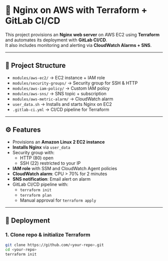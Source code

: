 # 🚀 Nginx on AWS with Terraform + GitLab CI/CD

This project provisions an **Nginx web server** on AWS EC2 using **Terraform** and automates its deployment with **GitLab CI/CD**.  
It also includes monitoring and alerting via **CloudWatch Alarms + SNS**.

---

## 📂 Project Structure
- `modules/aws-ec2/` → EC2 instance + IAM role
- `modules/security-groups/` → Security group for SSH & HTTP
- `modules/aws-iam-policy/` → Custom IAM policy
- `modules/aws-sns/` → SNS topic + subscription
- `modules/aws-metric-alarm/` → CloudWatch alarm
- `user_data.sh` → Installs and starts Nginx on EC2
- `.gitlab-ci.yml` → CI/CD pipeline for Terraform

---

## ⚙️ Features
- Provisions an **Amazon Linux 2 EC2 instance**
- **Installs Nginx** via `user_data`
- Security group with:
  - HTTP (80) open
  - SSH (22) restricted to your IP
- **IAM role** with SSM and CloudWatch Agent policies
- **CloudWatch alarm**: CPU > 70% for 2 minutes
- **SNS notification**: Email alert on alarm
- GitLab CI/CD pipeline with:
  - `terraform init`
  - `terraform plan`
  - Manual approval for `terraform apply`

---

## 🚀 Deployment

### 1. Clone repo & initialize Terraform
```bash
git clone https://github.com/<your-repo>.git
cd <your-repo>
terraform init